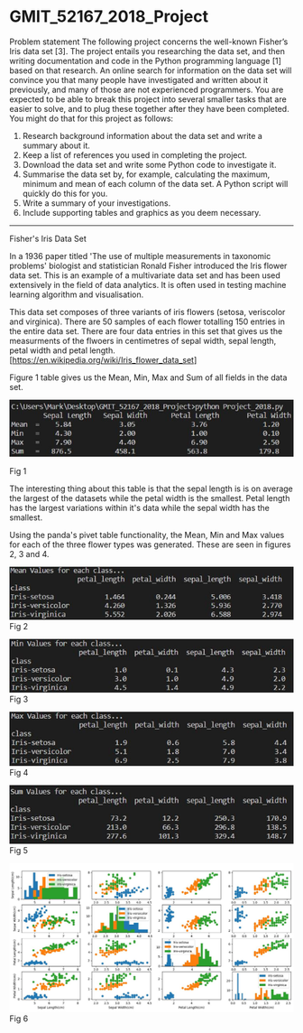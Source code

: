 # GMIT_52167_2018_Project
Problem statement
The following project concerns the well-known Fisher’s Iris data set [3]. The project
entails you researching the data set, and then writing documentation and code in the
Python programming language [1] based on that research.
An online search for information on the data set will convince you that many people
have investigated and written about it previously, and many of those are not experienced
programmers. You are expected to be able to break this project into several smaller tasks
that are easier to solve, and to plug these together after they have been completed. You
might do that for this project as follows:
1. Research background information about the data set and write a summary about it.
2. Keep a list of references you used in completing the project.
3. Download the data set and write some Python code to investigate it.
4. Summarise the data set by, for example, calculating the maximum, minimum and
mean of each column of the data set. A Python script will quickly do this for you.
5. Write a summary of your investigations.
6. Include supporting tables and graphics as you deem necessary.
-----------------------------------------------------------------------------------------------------------------------------

Fisher's Iris Data Set

In a 1936 paper titled 'The use of multiple measurements in taxonomic problems' biologist and 
statistician Ronald Fisher introduced the Iris flower data set. This is an example of a 
multivariate data set and has been used extensively in the field of data analytics. It is often 
used in testing machine learning algorithm and visualisation. 

This data set composes of three variants of iris flowers (setosa, veriscolor and virginica). There 
are 50 samples of each flower totalling 150 entries in the entire data set. There are four data 
entries in this set that gives us the measurments of the flwoers in centimetres of sepal width, 
sepal length, petal width and petal length.
[https://en.wikipedia.org/wiki/Iris_flower_data_set]


Figure 1 table gives us the Mean, Min, Max and Sum of all fields in the data set.   

![alt text](https://github.com/MKelly1303/GMIT_52167_2018_Project/blob/master/Fig2.JPG)

Fig 1

The interesting thing about this table is that the sepal length is is on average the largest of 
the datasets while the petal width is the smallest. Petal length has the largest variations within 
it's data while the sepal width has the smallest.

Using the panda's pivet table functionality, the Mean, Min and Max values for each of the three flower
types was generated. These are seen in figures 2, 3 and 4.

![alt text](https://github.com/MKelly1303/GMIT_52167_2018_Project/blob/master/Fig3.JPG)
Fig 2


![alt text](https://github.com/MKelly1303/GMIT_52167_2018_Project/blob/master/Fig4.JPG)
Fig 3


![alt text](https://github.com/MKelly1303/GMIT_52167_2018_Project/blob/master/Fig5.JPG)
Fig 4

![alt text](https://github.com/MKelly1303/GMIT_52167_2018_Project/blob/master/Fig6.JPG)
Fig 5

![alt text](https://github.com/MKelly1303/GMIT_52167_2018_Project/blob/master/Fig1.JPG)
Fig 6
